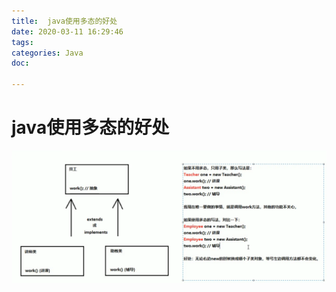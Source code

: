 ```yaml
---
title:  java使用多态的好处
date: 2020-03-11 16:29:46
tags:
categories: Java
doc:

---
```


# java使用多态的好处

![1583915978020](/images/javawz/1583915978020.png)

